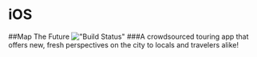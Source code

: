 # iOS
##Map The Future
!["Build Status"](https://travis-ci.org/mapthefuture/iOS.svg?branch=master)
###A crowdsourced touring app that offers new, fresh perspectives on the city to locals and travelers alike!

